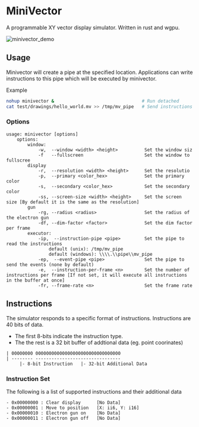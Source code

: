 # MiniVector

A programmable XY vector display simulator.
Written in rust and wgpu.

![minivector_demo](docs/radar.gif)

## Usage

Minivector will create a pipe at the specified location.
Applications can write instructions to this pipe which will be executed by minivector.

Example

```bash
nohup minivector &                                 # Run detached
cat test/drawings/hello_world.mv >> /tmp/mv_pipe   # Send instructions
```

### Options

```
usage: minivector [options]
    options:
        window:
            -w,  --window <width> <height>          Set the window siz
            -f   --fullscreen                       Set the window to fullscree
        display
            -r,  --resolution <width> <height>      Set the resolutio
            -p,  --primary <color_hex>              Set the primary color
            -s,  --secondary <color_hex>            Set the secondary color
            -ss, --screen-size <width> <height>     Set the screen size [By default it is the same as the resolution]
        gun
            -rg, --radius <radius>                  Set the radius of the electron gun
            -df, --dim-factor <factor>              Set the dim factor per frame
        executor:
            -ip,  --instruction-pipe <pipe>         Set the pipe to read the instructions
                default (unix): /tmp/mv_pipe
                default (windows): \\\\.\\pipe\\mv_pipe
            -ep,  --event-pipe <pipe>               Set the pipe to send the events (none by default)
            -e,  --instruction-per-frame <n>        Set the number of instructions per frame [If not set, it will execute all instructions in the buffer at once]
            -fr, --frame-rate <n>                   Set the frame rate
```

## Instructions

The simulator responds to a specific format of instructions.
Instructions are 40 bits of data.

- The first 8-bits indicate the instruction type.
- The the rest is a 32 bit buffer of addtional data (eg. point coorinates)

```
| 00000000 00000000000000000000000000000000
| -------- --------------------------------
     |- 8-bit Instruction   |- 32-bit Additional Data
```

### Instruction Set

The following is a list of supported instructions and their additional data

```
- 0x00000000 : Clear display      [No Data]
- 0x00000001 : Move to position   [X: ii6, Y: i16]
- 0x00000010 : Electron gun on    [No Data]
- 0x00000011 : Electron gun off   [No Data]
```
